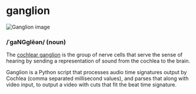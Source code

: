 # ganglion
![Ganglion image](http://upload.wikimedia.org/wikipedia/commons/9/9f/Gray933.png)
### /ˈɡaNGɡlēən/ (noun)

The [cochlear ganglion](http://en.wikipedia.org/wiki/Spiral_ganglion) is the group of nerve cells that serve the sense of hearing by sending a representation of sound from the cochlea to the brain.

Ganglion is a Python script that processes audio time signatures output by Cochlea (comma separated millisecond values), and parses that along with video input, to output a video with cuts that fit the beat time signature.

